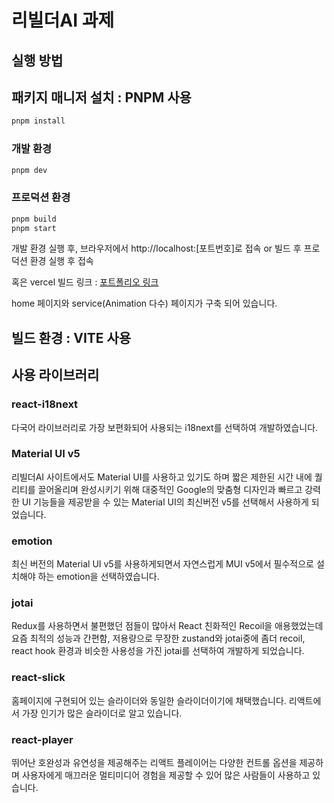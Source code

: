 # **리빌더AI 과제**

## **실행 방법**

## 패키지 매니저 설치 : PNPM 사용

```bash
pnpm install
```

### **개발 환경**

```bash
pnpm dev
```

### **프로덕션 환경**

```bash
pnpm build
pnpm start
```

개발 환경 실행 후, 브라우저에서 http://localhost:[포트번호]로 접속 or 빌드 후 프로덕션 환경 실행 후 접속

혹은 vercel 빌드 링크 : [포트폴리오 링크](https://rebuilder-ai.vercel.app)

home 페이지와 service(Animation 다수) 페이지가 구축 되어 있습니다.

## 빌드 환경 : VITE 사용

## **사용 라이브러리**

### react-i18next

다국어 라이브러리로 가장 보편화되어 사용되는 i18next를 선택하여 개발하였습니다.

### Material UI v5

리빌더AI 사이트에서도 Material UI를 사용하고 있기도 하며 짧은 제한된 시간 내에 퀄리티를 끌어올리며 완성시키기 위해 대중적인 Google의 맞춤형 디자인과 빠르고 강력한 UI 기능들을 제공받을 수 있는 Material UI의 최신버전 v5를 선택해서 사용하게 되었습니다.

### emotion

최신 버전의 Material UI v5를 사용하게되면서 자연스럽게 MUI v5에서 필수적으로 설치해야 하는 emotion을 선택하였습니다.

### jotai

Redux를 사용하면서 불편했던 점들이 많아서 React 친화적인 Recoil을 애용했었는데 요즘 최적의 성능과 간편함, 저용량으로 무장한 zustand와 jotai중에 좀더 recoil, react hook 환경과 비슷한 사용성을 가진 jotai를 선택하여 개발하게 되었습니다.

### react-slick

홈페이지에 구현되어 있는 슬라이더와 동일한 슬라이더이기에 채택했습니다. 리액트에서 가장 인기가 많은 슬라이더로 알고 있습니다.

### react-player

뛰어난 호완성과 유연성을 제공해주는 리액트 플레이어는 다양한 컨트롤 옵션을 제공하며 사용자에게 매끄러운 멀티미디어 경험을 제공할 수 있어 많은 사람들이 사용하고 있습니다.

